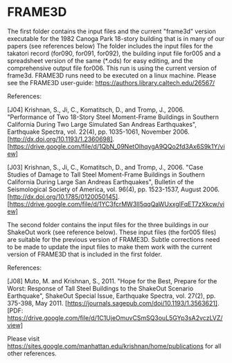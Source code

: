 # FRAME3D
The first folder contains the input files and the current "frame3d" version executable for the 1982 Canoga Park 18-story building that is in many of our papers (see references below)  The folder includes the input files for the takatori record (for090, for091, for092), the building input file for005 and a spreadsheet version of the same (*.ods) for easy editing, and the comprehensive output file for006.  This run is using the current version of frame3d.  FRAME3D runs need to be executed on a linux machine.  Please see the FRAME3D user-guide:  https://authors.library.caltech.edu/26567/

References:

[J04]  Krishnan, S., Ji, C., Komatitsch, D., and Tromp, J., 2006.  "Performance of Two 18-Story Steel Moment-Frame Buildings in Southern California During Two Large Simulated San Andreas Earthquakes", Earthquake Spectra, vol. 22(4), pp. 1035-1061, November 2006. [http://dx.doi.org/10.1193/1.2360698]. [https://drive.google.com/file/d/1QbN_09NetOlhqygA9QQo2fd3Ax6S9k1Y/view]

[J03]  Krishnan, S., Ji, C., Komatitsch, D., and Tromp, J., 2006.  "Case Studies of Damage to Tall Steel Moment-Frame Buildings in Southern California During Large San Andreas Earthquakes", Bulletin of the Seismological Society of America, vol. 96(4), pp. 1523-1537, August 2006. [http://dx.doi.org/10.1785/0120050145]. [https://drive.google.com/file/d/1YC3fcrMW3lI5qqQaWUxxgIFqET7zXkcw/view]

The second folder contains the input files for the three buildings in our ShakeOut work (see reference below).  These input files (the for005 files) are suitable for the previous version of FRAME3D.  Subtle corrections need to be made to update the input files to make them work with the current version of FRAME3D that is included in the first folder.

References:

[J08]  Muto, M. and Krishnan, S., 2011.  "Hope for the Best, Prepare for the Worst: Response of Tall Steel Buildings to the ShakeOut Scenario Earthquake", ShakeOut Special Issue, Earthquake Spectra, vol. 27(2), pp. 375-398, May 2011. [https://journals.sagepub.com/doi/10.1193/1.3563621]. [PDF: https://drive.google.com/file/d/1C1UjeOmuvCSmSQ3ouL5GYp3sA2vczLVZ/view]

Please visit https://sites.google.com/manhattan.edu/krishnan/home/publications for all other references.
